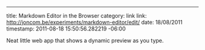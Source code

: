 --- 
title: Markdown Editor in the Browser
category: link
link: http://joncom.be/experiments/markdown-editor/edit/
date: 18/08/2011
timestamp: 2011-08-18 15:50:56.282219 -06:00

Neat little web app that shows a dynamic preview as you type.

